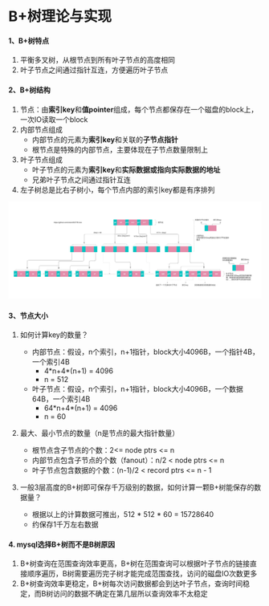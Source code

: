 # B+树理论与实现
#### 1、B+树特点

1. 平衡多叉树，从根节点到所有叶子节点的高度相同
1. 叶子节点之间通过指针互连，方便遍历叶子节点
#### 2、B+树结构
1. 节点：由**索引key**和**值pointer**组成，每个节点都保存在一个磁盘的block上，一次IO读取一个block
1. 内部节点组成
    * 内部节点的元素为**索引key**和关联的**子节点指针**
    * 根节点是特殊的内部节点，主要体现在子节点数量限制上
1. 叶子节点组成
    * 叶子节点的元素为**索引key**和**实际数据或指向实际数据的地址**
    * 兄弟叶子节点之间通过指针互连
1. 左子树总是比右子树小，每个节点内部的索引key都是有序排列


![B+树数据结构图示](./btree.png)

#### 3、节点大小
1. 如何计算key的数量？
    * 内部节点：假设，n个索引，n+1指针，block大小4096B，一个指针4B，一个索引4B
        * 4\*n+4\*(n+1) = 4096
        * n = 512
    * 叶子节点：假设，n个索引，n+1指针，block大小4096B，一个数据64B，一个索引4B
        * 64\*n+4\*(n+1) = 4096
        * n = 60
1. 最大、最小节点的数量（n是节点的最大指针数量）
    * 根节点含子节点的个数：2<= node ptrs <= n
    * 内部节点包含子节点的个数（fanout）：n/2 < node ptrs <= n
    * 叶子节点包含数据的个数：(n-1)/2 < record ptrs <= n - 1

1. 一般3层高度的B+树即可保存千万级别的数据，如何计算一颗B+树能保存的数据量？
    * 根据以上的计算数据可推出，512 * 512 * 60 = 15728640
    * 约保存1千万左右数据

#### 4. mysql选择B+树而不是B树原因
1. B+树查询在范围查询效率更高，B+树在范围查询可以根据叶子节点的链接直接顺序遍历，B树需要遍历完子树才能完成范围查找，访问的磁盘IO次数更多
1. B+树查询效率更稳定，B+树每次访问数据都会到达叶子节点，查询时间稳定，而B树访问的数据不确定在第几层所以查询效率不太稳定